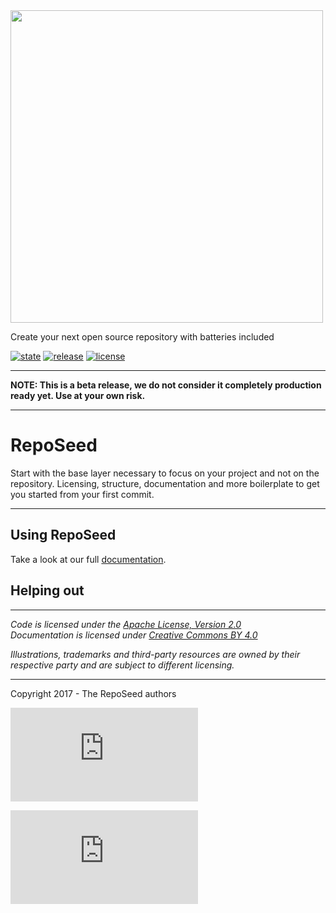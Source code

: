 

<img src="https://github.com/okkur/reposeed/blob/master/media/logo.svg" width="500"/>



Create your next open source repository with batteries included

[![state](https://img.shields.io/badge/state-beta-blue.svg)]() [![release](https://img.shields.io/github/release/okkur/reposeed.svg)](https://github.com/okkur/reposeed/releases) [![license](https://img.shields.io/github/license/okkur/reposeed.svg)](LICENSE) 

----

**NOTE: This is a beta release, we do not consider it completely production ready yet. Use at your own risk.**



---


# RepoSeed
Start with the base layer necessary to focus on your project and not on the repository.
Licensing, structure, documentation and more boilerplate to get you started from your first commit.


---

## Using RepoSeed



Take a look at our full [documentation](/docs).

## Helping out



----

*Code is licensed under the [Apache License, Version 2.0](/LICENSE)*  
*Documentation is licensed under [Creative Commons BY 4.0](/docs/LICENSE)*  

*Illustrations, trademarks and third-party resources are owned by their respective party and are subject to different licensing.*

---

Copyright 2017 - The RepoSeed authors


![](https://stats.seetheprogress.eu/piwik.php?idsite=13&rec=1&url=https://github.com/okkur/reposeed&c_n=RepoSeed)



![](https://stats.seetheprogress.eu/piwik.php?idsite=14rec=1)

